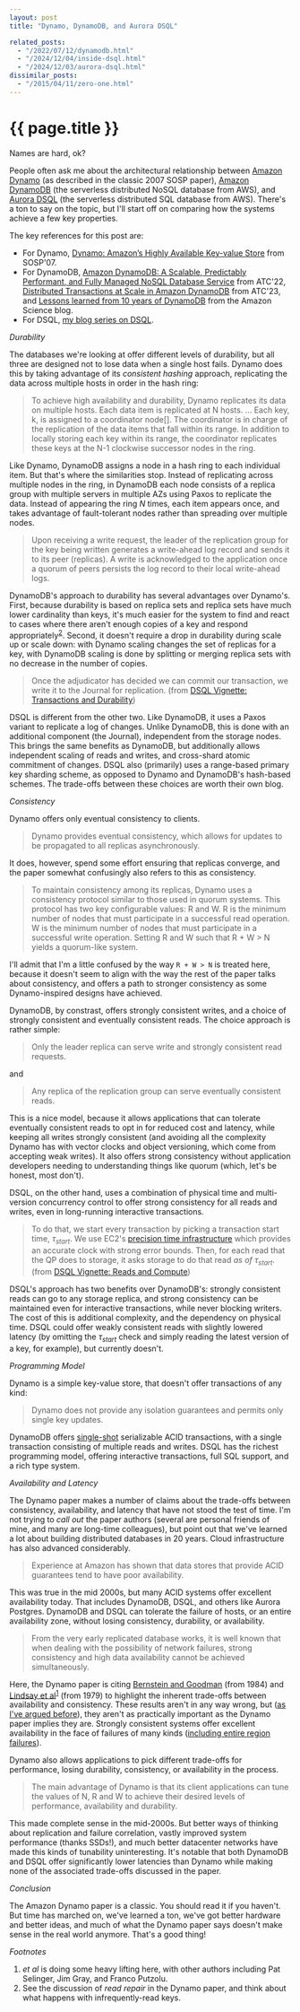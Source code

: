 ```yaml
---
layout: post
title: "Dynamo, DynamoDB, and Aurora DSQL"

related_posts:
  - "/2022/07/12/dynamodb.html"
  - "/2024/12/04/inside-dsql.html"
  - "/2024/12/03/aurora-dsql.html"
dissimilar_posts:
  - "/2015/04/11/zero-one.html"
---
```

{{ page.title }}
================

<script>
  MathJax = {
    tex: {inlineMath: [['$', '$'], ['\\(', '\\)']]}
  };
</script>
<script id="MathJax-script" async src="https://cdn.jsdelivr.net/npm/mathjax@3/es5/tex-mml-chtml.js"></script>


<p class="meta">Names are hard, ok?</p>

People often ask me about the architectural relationship between [Amazon Dynamo](https://www.allthingsdistributed.com/files/amazon-dynamo-sosp2007.pdf) (as described in the classic 2007 SOSP paper), [Amazon DynamoDB](https://aws.amazon.com/dynamodb/) (the serverless distributed NoSQL database from AWS), and [Aurora DSQL](https://aws.amazon.com/rds/aurora/dsql/) (the serverless distributed SQL database from AWS). There's a ton to say on the topic, but I'll start off on comparing how the systems achieve a few key properties.

The key references for this post are:

* For Dynamo, [Dynamo: Amazon’s Highly Available Key-value Store](https://www.allthingsdistributed.com/files/amazon-dynamo-sosp2007.pdf) from SOSP'07.
* For DynamoDB, [Amazon DynamoDB: A Scalable, Predictably Performant, and Fully Managed NoSQL Database Service](https://www.usenix.org/conference/atc22/presentation/elhemali) from ATC'22, [Distributed Transactions at Scale in Amazon DynamoDB](https://www.usenix.org/conference/atc23/presentation/idziorek) from ATC'23, and [Lessons learned from 10 years of DynamoDB](https://www.amazon.science/blog/lessons-learned-from-10-years-of-dynamodb) from the Amazon Science blog.
* For DSQL, [my blog series on DSQL](https://brooker.co.za/blog/2024/12/03/aurora-dsql.html).

*Durability*

The databases we're looking at offer different levels of durability, but all three are designed not to lose data when a single host fails. Dynamo does this by taking advantage of its *consistent hashing* approach, replicating the data across multiple hosts in order in the hash ring:

> To achieve high availability and durability, Dynamo replicates its data on multiple hosts. Each data item is replicated at N hosts. ... Each key, k, is assigned to a coordinator node[]. The coordinator is in charge of the replication of the data items that fall within its range. In addition to locally storing each key within its range, the coordinator replicates these keys at the N-1 clockwise successor nodes in the ring.

Like Dynamo, DynamoDB assigns a node in a hash ring to each individual item. But that's where the similarities stop. Instead of replicating across multiple nodes in the ring, in DynamoDB each node consists of a replica group with multiple servers in multiple AZs using Paxos to replicate the data. Instead of appearing the ring *N* times, each item appears once, and takes advantage of fault-tolerant nodes rather than spreading over multiple nodes.

>  Upon receiving a write request, the leader of the replication group for the key being written generates a write-ahead log record and sends it to its peer (replicas). A write is acknowledged to the application once a quorum of peers persists the log record to their local write-ahead logs.

DynamoDB's approach to durability has several advantages over Dynamo's. First, because durability is based on replica sets and replica sets have much lower cardinality than keys, it's much easier for the system to find and react to cases where there aren't enough copies of a key and respond appropriately<sup>[2](#foot2)</sup>. Second, it doesn't require a drop in durability during scale up or scale down: with Dynamo scaling changes the set of replicas for a key, with DynamoDB scaling is done by splitting or merging replica sets with no decrease in the number of copies.

> Once the adjudicator has decided we can commit our transaction, we write it to the Journal for replication. (from [DSQL Vignette: Transactions and Durability](https://brooker.co.za/blog/2024/12/05/inside-dsql-writes.html))

DSQL is different from the other two. Like DynamoDB, it uses a Paxos variant to replicate a log of changes. Unlike DynamoDB, this is done with an additional component (the Journal), independent from the storage nodes. This brings the same benefits as DynamoDB, but additionally allows independent scaling of reads and writes, and cross-shard atomic commitment of changes. DSQL also (primarily) uses a range-based primary key sharding scheme, as opposed to Dynamo and DynamoDB's hash-based schemes. The trade-offs between these choices are worth their own blog.

*Consistency*

Dynamo offers only eventual consistency to clients.

> Dynamo provides eventual consistency, which allows for updates to be propagated to all replicas asynchronously.

It does, however, spend some effort ensuring that replicas converge, and the paper somewhat confusingly also refers to this as consistency. 

> To maintain consistency among its replicas, Dynamo uses a consistency protocol similar to those used in quorum systems. This protocol has two key configurable values: R and W. R is the minimum number of nodes that must participate in a successful read operation. W is the minimum number of nodes that must participate in a successful write operation. Setting R and W such that R + W > N yields a quorum-like system.

I'll admit that I'm a little confused by the way `R + W > N` is treated here, because it doesn't seem to align with the way the rest of the paper talks about consistency, and offers a path to stronger consistency as some Dynamo-inspired designs have achieved.

DynamoDB, by constrast, offers strongly consistent writes, and a choice of strongly consistent and eventually consistent reads. The choice approach is rather simple:

> Only the leader replica can serve write and strongly consistent read requests.

and

> Any replica of the replication group can serve eventually consistent reads.

This is a nice model, because it allows applications that can tolerate eventually consistent reads to opt in for reduced cost and latency, while keeping all writes strongly consistent (and avoiding all the complexity Dynamo has with vector clocks and object versioning, which come from accepting weak writes). It also offers strong consistency without application developers needing to understanding things like quorum (which, let's be honest, most don't).

DSQL, on the other hand, uses a combination of physical time and multi-version concurrency control to offer strong consistency for all reads and writes, even in long-running interactive transactions.

> To do that, we start every transaction by picking a transaction start time, $\tau_{start}$. We use EC2's [precision time infrastructure](https://docs.aws.amazon.com/AWSEC2/latest/UserGuide/set-time.html) which provides an accurate clock with strong error bounds. Then, for each read that the QP does to storage, it asks storage to do that read *as of* $\tau_{start}$. (from [DSQL Vignette: Reads and Compute](https://brooker.co.za/blog/2024/12/04/inside-dsql.html))

DSQL's approach has two benefits over DynamoDB's: strongly consistent reads can go to any storage replica, and strong consistency can be maintained even for interactive transactions, while never blocking writers. The cost of this is additional complexity, and the dependency on physical time. DSQL could offer weakly consistent reads with slightly lowered latency (by omitting the $\tau_{start}$ check and simply reading the latest version of a key, for example), but currently doesn't.

*Programming Model*

Dynamo is a simple key-value store, that doesn't offer transactions of any kind:

> Dynamo does not provide any isolation guarantees and permits only single key updates.

DynamoDB offers [single-shot](https://docs.aws.amazon.com/amazondynamodb/latest/developerguide/transaction-apis.html) serializable ACID transactions, with a single transaction consisting of multiple reads and writes. DSQL has the richest programming model, offering interactive transactions, full SQL support, and a rich type system. 

*Availability and Latency*

The Dynamo paper makes a number of claims about the trade-offs between consistency, availability, and latency that have not stood the test of time. I'm not trying to *call out* the paper authors (several are personal friends of mine, and many are long-time colleagues), but point out that we've learned a lot about building distributed databases in 20 years. Cloud infrastructure has also advanced considerably.

> Experience at Amazon has shown that data stores that provide ACID guarantees tend to have poor availability.

This was true in the mid 2000s, but many ACID systems offer excellent availability today. That includes DynamoDB, DSQL, and others like Aurora Postgres. DynamoDB and DSQL can tolerate the failure of hosts, or an entire availability zone, without losing consistency, durability, or availability.

> From the very early replicated database works, it is well known that when dealing with the possibility of network failures, strong consistency and high data availability cannot be achieved simultaneously.

Here, the Dynamo paper is citing [Bernstein and Goodman](https://dl.acm.org/doi/10.1145/1994.2207) (from 1984) and [Lindsay et al](https://www.scribd.com/document/767274926/Notes-on-Distributed-Databases)<sup>[1](#foot1)</sup> (from 1979) to highlight the inherent trade-offs between availability and consistency. These results aren't in any way wrong, but ([as I've argued before](https://brooker.co.za/blog/2024/07/25/cap-again.html)), they aren't as practically important as the Dynamo paper implies they are. Strongly consistent systems offer excellent availability in the face of failures of many kinds ([including entire region failures](https://brooker.co.za/blog/2024/12/06/inside-dsql-cap.html)).

Dynamo also allows applications to pick different trade-offs for performance, losing durability, consistency, or availability in the process.

> The main advantage of Dynamo is that its client applications can tune the values of N, R and W to achieve their desired levels of performance, availability and durability.

This made complete sense in the mid-2000s. But better ways of thinking about replication and failure correlation, vastly improved system performance (thanks SSDs!), and much better datacenter networks have made this kinds of tunability uninteresting. It's notable that both DynamoDB and DSQL offer significantly lower latencies than Dynamo while making none of the associated trade-offs discussed in the paper.

*Conclusion*

The Amazon Dynamo paper is a classic. You should read it if you haven't. But time has marched on, we've learned a ton, we've got better hardware and better ideas, and much of what the Dynamo paper says doesn't make sense in the real world anymore. That's a good thing!

*Footnotes*

1. <a name="foot1"></a> *et al* is doing some heavy lifting here, with other authors including Pat Selinger, Jim Gray, and Franco Putzolu. 
2. <a name="foot2"></a> See the discussion of *read repair* in the Dynamo paper, and think about what happens with infrequently-read keys.